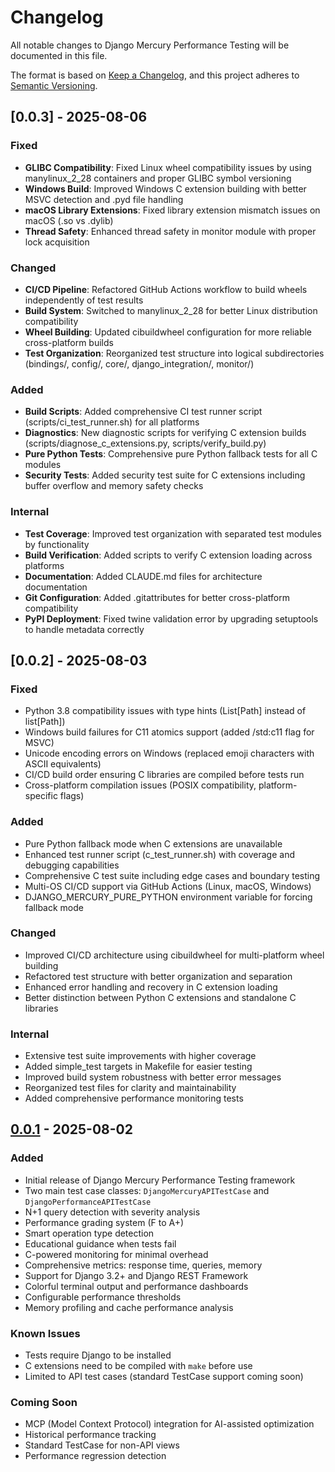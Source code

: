 # Changelog

All notable changes to Django Mercury Performance Testing will be documented in this file.

The format is based on [Keep a Changelog](https://keepachangelog.com/en/1.0.0/),
and this project adheres to [Semantic Versioning](https://semver.org/spec/v2.0.0.html).

## [0.0.3] - 2025-08-06

### Fixed
- **GLIBC Compatibility**: Fixed Linux wheel compatibility issues by using manylinux_2_28 containers and proper GLIBC symbol versioning
- **Windows Build**: Improved Windows C extension building with better MSVC detection and .pyd file handling
- **macOS Library Extensions**: Fixed library extension mismatch issues on macOS (.so vs .dylib)
- **Thread Safety**: Enhanced thread safety in monitor module with proper lock acquisition

### Changed
- **CI/CD Pipeline**: Refactored GitHub Actions workflow to build wheels independently of test results
- **Build System**: Switched to manylinux_2_28 for better Linux distribution compatibility
- **Wheel Building**: Updated cibuildwheel configuration for more reliable cross-platform builds
- **Test Organization**: Reorganized test structure into logical subdirectories (bindings/, config/, core/, django_integration/, monitor/)

### Added
- **Build Scripts**: Added comprehensive CI test runner script (scripts/ci_test_runner.sh) for all platforms
- **Diagnostics**: New diagnostic scripts for verifying C extension builds (scripts/diagnose_c_extensions.py, scripts/verify_build.py)
- **Pure Python Tests**: Comprehensive pure Python fallback tests for all C modules
- **Security Tests**: Added security test suite for C extensions including buffer overflow and memory safety checks

### Internal
- **Test Coverage**: Improved test organization with separated test modules by functionality
- **Build Verification**: Added scripts to verify C extension loading across platforms
- **Documentation**: Added CLAUDE.md files for architecture documentation
- **Git Configuration**: Added .gitattributes for better cross-platform compatibility
- **PyPI Deployment**: Fixed twine validation error by upgrading setuptools to handle metadata correctly

## [0.0.2] - 2025-08-03

### Fixed
- Python 3.8 compatibility issues with type hints (List[Path] instead of list[Path])
- Windows build failures for C11 atomics support (added /std:c11 flag for MSVC)
- Unicode encoding errors on Windows (replaced emoji characters with ASCII equivalents)
- CI/CD build order ensuring C libraries are compiled before tests run
- Cross-platform compilation issues (POSIX compatibility, platform-specific flags)

### Added
- Pure Python fallback mode when C extensions are unavailable
- Enhanced test runner script (c_test_runner.sh) with coverage and debugging capabilities
- Comprehensive C test suite including edge cases and boundary testing
- Multi-OS CI/CD support via GitHub Actions (Linux, macOS, Windows)
- DJANGO_MERCURY_PURE_PYTHON environment variable for forcing fallback mode

### Changed
- Improved CI/CD architecture using cibuildwheel for multi-platform wheel building
- Refactored test structure with better organization and separation
- Enhanced error handling and recovery in C extension loading
- Better distinction between Python C extensions and standalone C libraries

### Internal
- Extensive test suite improvements with higher coverage
- Added simple_test targets in Makefile for easier testing
- Improved build system robustness with better error messages
- Reorganized test files for clarity and maintainability
- Added comprehensive performance monitoring tests

## [0.0.1] - 2025-08-02

### Added
- Initial release of Django Mercury Performance Testing framework
- Two main test case classes: `DjangoMercuryAPITestCase` and `DjangoPerformanceAPITestCase`
- N+1 query detection with severity analysis
- Performance grading system (F to A+)
- Smart operation type detection
- Educational guidance when tests fail
- C-powered monitoring for minimal overhead
- Comprehensive metrics: response time, queries, memory
- Support for Django 3.2+ and Django REST Framework
- Colorful terminal output and performance dashboards
- Configurable performance thresholds
- Memory profiling and cache performance analysis

### Known Issues
- Tests require Django to be installed
- C extensions need to be compiled with `make` before use
- Limited to API test cases (standard TestCase support coming soon)

### Coming Soon
- MCP (Model Context Protocol) integration for AI-assisted optimization
- Historical performance tracking
- Standard TestCase for non-API views
- Performance regression detection

[0.0.1]: https://github.com/Django-Mercury/Performance-Testing/releases/tag/v0.0.1